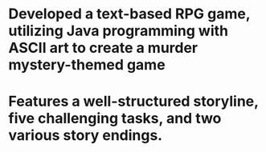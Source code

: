 # Developed a text-based RPG game, utilizing Java programming with ASCII art to create a murder mystery-themed game
# Features a well-structured storyline, five challenging tasks, and two various story endings.
